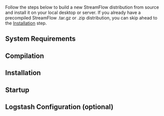 Follow the steps below to build a new StreamFlow distribution from source and install it on your local desktop or server.  If you already have a precompiled StreamFlow .tar.gz or .zip distribution, you can skip ahead to the [Installation](#installation) step.

## System Requirements

## Compilation

## Installation

## Startup

## Logstash Configuration (optional)